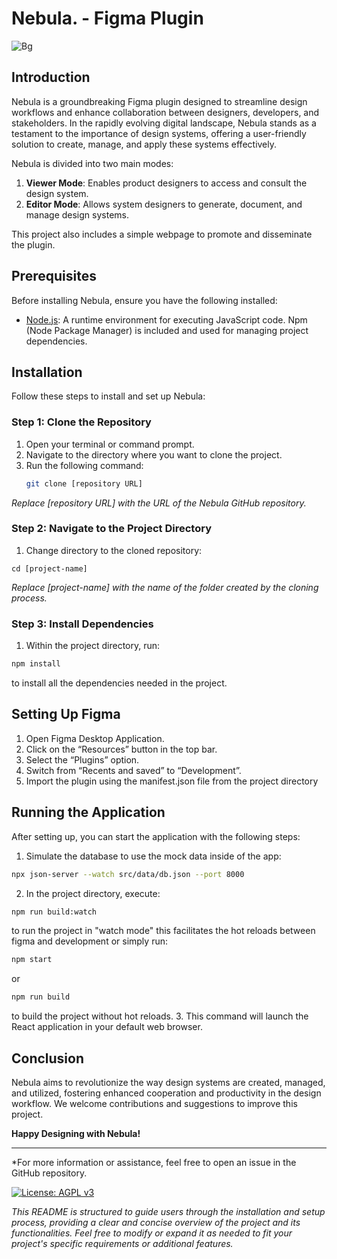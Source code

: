 # Nebula. - Figma Plugin
![Bg](https://i.imgur.com/GATcWUT.png "Bg")

## Introduction

Nebula is a groundbreaking Figma plugin designed to streamline design workflows and enhance collaboration between designers, developers, and stakeholders. In the rapidly evolving digital landscape, Nebula stands as a testament to the importance of design systems, offering a user-friendly solution to create, manage, and apply these systems effectively.

Nebula is divided into two main modes:

1. **Viewer Mode**: Enables product designers to access and consult the design system.
2. **Editor Mode**: Allows system designers to generate, document, and manage design systems.

This project also includes a simple webpage to promote and disseminate the plugin.

## Prerequisites

Before installing Nebula, ensure you have the following installed:

- [Node.js](https://nodejs.org/): A runtime environment for executing JavaScript code. Npm (Node Package Manager) is included and used for managing project dependencies.

## Installation

Follow these steps to install and set up Nebula:

### Step 1: Clone the Repository

1. Open your terminal or command prompt.
2. Navigate to the directory where you want to clone the project.
3. Run the following command:
   ```bash
   git clone [repository URL]
   ```
*Replace [repository URL] with the URL of the Nebula GitHub repository.*

### Step 2: Navigate to the Project Directory
1. Change directory to the cloned repository:
```
cd [project-name]
```
*Replace [project-name] with the name of the folder created by the cloning process.*

### Step 3: Install Dependencies
1. Within the project directory, run:
```bash
npm install
```
to install all the dependencies needed in the project.

## Setting Up Figma
1. Open Figma Desktop Application.
2. Click on the “Resources” button in the top bar.
3. Select the “Plugins” option.
4. Switch from “Recents and saved” to “Development”.
5. Import the plugin using the manifest.json file from the project directory

## Running the Application
After setting up, you can start the application with the following steps:
1. Simulate the database to use the mock data inside of the app:
```bash
npx json-server --watch src/data/db.json --port 8000
```
2. In the project directory, execute:
```bash
npm run build:watch
```
to run the project in "watch mode" this facilitates the hot reloads between figma and development
or simply run:
```bash
npm start
```
or
```bash
npm run build
```
to build the project without hot reloads.
3. This command will launch the React application in your default web browser.

## Conclusion
Nebula aims to revolutionize the way design systems are created, managed, and utilized, fostering enhanced cooperation and productivity in the design workflow. We welcome contributions and suggestions to improve this project.

**Happy Designing with Nebula!**

------------

*For more information or assistance, feel free to open an issue in the GitHub repository.

[![License: AGPL v3](https://img.shields.io/badge/License-AGPL_v3-blue.svg)](https://www.gnu.org/licenses/agpl-3.0)

*This README is structured to guide users through the installation and setup process, providing a clear and concise overview of the project and its functionalities. Feel free to modify or expand it as needed to fit your project's specific requirements or additional features.*
